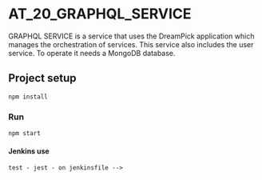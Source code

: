 # AT_20_GRAPHQL_SERVICE
GRAPHQL SERVICE is a service that uses the DreamPick application which manages the orchestration of services. This service also includes the user service. To operate it needs a MongoDB database. 


## Project setup
```
npm install
```

### Run
```
npm start
```

#### Jenkins use
```
test - jest - on jenkinsfile -->
```

